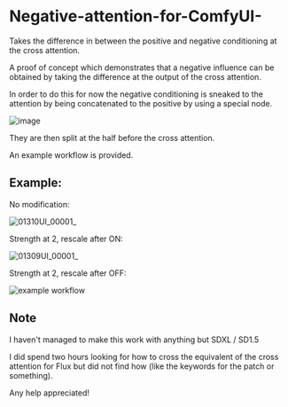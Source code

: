 # Negative-attention-for-ComfyUI-
Takes the difference in between the positive and negative conditioning at the cross attention.

A proof of concept which demonstrates that a negative influence can be obtained by taking the difference at the output of the cross attention.

In order to do this for now the negative conditioning is sneaked to the attention by being concatenated to the positive by using a special node.

![image](https://github.com/user-attachments/assets/c43caf96-8f43-4c1c-8813-9a70a646f3cd)

They are then split at the half before the cross attention.

An example workflow is provided.

## Example:

No modification:

![01310UI_00001_](https://github.com/user-attachments/assets/3927dd41-6c05-4f4f-92cb-50511755f6f0)

Strength at 2, rescale after ON:

![01309UI_00001_](https://github.com/user-attachments/assets/55badabe-b9e5-4cb5-a8df-93f0f320d6bb)

Strength at 2, rescale after OFF:

![example workflow](https://github.com/user-attachments/assets/e06fea9a-0d89-429a-8292-c432ae5efa05)


## Note

I haven't managed to make this work with anything but SDXL / SD1.5

I did spend two hours looking for how to cross the equivalent of the cross attention for Flux but did not find how (like the keywords for the patch or something).

Any help appreciated!
